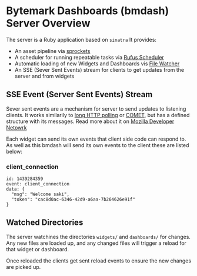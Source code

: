 # Bytemark Dashboards (bmdash) Server Overview

The server is a Ruby application based on `sinatra` It provides:

* An asset pipeline via [sprockets][0]
* A scheduler for running repeatable tasks via [Rufus Scheduler][1]
* Automatic loading of new Widgets and Dashboards vis [File Watcher][2]
* An SSE (Sever Sent Events) stream for clients to get updates from the server
  and from widgets

## SSE Event (Server Sent Events) Stream
Sever sent events are a mechanism for server to send updates to listening
clients. It works similarily to [long HTTP polling][3] or [COMET][4], but has a
defined structure with its messages. Read more about it on [Mozilla Developer
Netowrk][5] 

Each widget can send its own events that client side code can respond to. As 
well as this bmdash will send its own events to the client these are listed 
below:

### client_connection
    id: 1439284359
    event: client_connection
    data: {
      "msg": "Welcome saki",
      "token": "cac8d0ac-6346-42d9-a6aa-7b264626e91f"
    }

## Watched Directories 
The server watchines the directories `widgets/` and `dashboards/` for changes. 
Any new files are loaded up, and any changed files will trigger a reload for
that widget or dashboard.

Once reloaded the clients get sent reload events to ensure the new changes are
picked up.


[0]: https://github.com/sstephenson/sprockets
[1]: https://github.com/jmettraux/rufus-scheduler
[2]: https://github.com/thomasfl/filewatcher
[3]: https://en.wikipedia.org/wiki/Push_technology#Long_polling
[4]: https://en.wikipedia.org/wiki/Comet_(programming)
[5]: https://developer.mozilla.org/en-US/docs/Web/API/Server-sent_events
